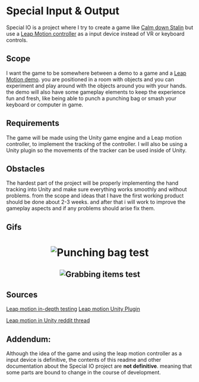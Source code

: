 # Special Input & Output

Special IO is a project where I try to create a game like [Calm down Stalin](https://store.steampowered.com/app/502940/Calm_Down_Stalin/) but use a [Leap Motion controller](https://www.ultraleap.com/product/leap-motion-controller/) as a input device instead of VR or keyboard controls.

## Scope

I want the game to be somewhere between a demo to a game and a [Leap Motion demo](https://developer.leapmotion.com/tracking-software-download). you are positioned in a room with objects and you can experiment and play around with the objects around you with your hands. the demo will also have some gameplay elements to keep the experience fun and fresh, like being able to punch a punching bag or smash your keyboard or computer in game.


## Requirements

The game will be made using the Unity game engine and a Leap motion controller, to implement the tracking of the controller. I will also be using a Unity plugin so the movements of the tracker can be used inside of Unity.


## Obstacles

The hardest part of the project will be properly implementing the hand tracking into Unity and make sure everything works smoothly and without problems. from the scope and ideas that I have the first working product should be done about 2-3 weeks. and after that i will work to improve the gameplay aspects and if any problems should arise fix them.

## Gifs
<h1 align="center">

![Punching bag test](https://github.com/DanielNijkamp/Special_IO/blob/master/Special_IO/Recordings/boxing_test.gif)

</h1>

<h2 align="center">

![Grabbing items test](https://github.com/DanielNijkamp/Special_IO/blob/master/Special_IO/Recordings/grab_test.gif)

</h2>


## Sources


[Leap motion in-depth testing](https://youtu.be/ZK5FRPwIWVE)
[Leap motion Unity Plugin](https://developer.leapmotion.com/unity)


[Leap motion in Unity reddit thread](https://www.reddit.com/r/leapmotion/comments/4dx68o/almost_seamlessly_picking_up_objects/)

## Addendum:
Although the idea of the game and using the leap motion controller as a input device is definitive, the contents of this readme and other documentation about the Special IO project are **not definitive**. meaning that some parts are bound to change in the course of development.